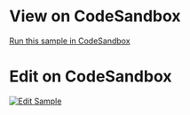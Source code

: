 
# View on CodeSandbox
[Run this sample in CodeSandbox](https://codesandbox.io/embed/github/IgniteUI/igniteui-react-examples/tree/master/samples/grids/data-grid/DataGridResponsiveLayout?fontsize=14&hidenavigation=1&theme=dark&view=preview)

# Edit on CodeSandbox

<html lang="en" xmlns="http://www.w3.org/1999/xhtml">
    <body>
        <a target="_blank" href="https://codesandbox.io/s/github/IgniteUI/igniteui-react-examples/tree/master/samples/grids/data-grid/DataGridResponsiveLayout?fontsize=14&hidenavigation=1&theme=dark&view=preview">
            <img alt="Edit Sample" src="https://codesandbox.io/static/img/play-codesandbox.svg"/>
        </a>
    </body>
</html>
